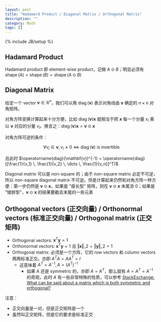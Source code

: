```yaml
---
layout: post
title: "Hadamard Product / Diagonal Matrix / Orthogonal Matrix"
description: ""
category: Math
tags: []
---
```

{% include JB/setup %}

## Hadamard Product

Hadamard product 即 element-wise product，记做 $A \odot B$；明显必须有 $\operatorname{shape}(A) = \operatorname{shape}(B) = \operatorname{shape}(A \odot B)$

## Diagonal Matrix

给定一个 vector $\mathbf{v} \in \mathbb{R}^n$，我们可以用 $\operatorname{diag}(\mathbf{v})$ 表示对角线由 $\mathbf{v}$ 确定的 $n \times n$ 对角矩阵。

对角方阵变换计算起来十分方便，比如 $\operatorname{diag}(\mathbf{v}) \mathbf{x}$ 就相当于把 $\mathbf{x}$ 每一个分量 $x_i$ 乘以 $\mathbf{v}$ 对应的分量 $v_i$。换言之：$\operatorname{diag}(\mathbf{v}) \mathbf{x} = \mathbf{v} \odot \mathbf{x}$

对角方阵可逆的条件：

$$
\forall v_i \in \mathbf{v}, v_i \neq 0 \iff \operatorname{diag}(\mathbf{v}) \text{ is invertible}
$$

且此时 $\operatorname{diag}(\mathbf{v})^{-1} = \operatorname{diag}([\frac{1}{v_1} \, \frac{1}{v_2} \, \dots \, \frac{1}{v_n}]^T)$

Diagonal matrix 可以是 non-square 的；由于 non-square matrix 必定不可逆，所以 non-square diagonal matrix 不可逆。但是计算起来仍然和对角方阵一样方便：第一步仍然是 $\mathbf{v} \odot \mathbf{x}$，如果是 "瘦长型" 矩阵，则在 $\mathbf{v} \odot \mathbf{x}$ 末尾添 0；如果是 "矮胖型"，$\mathbf{v} \odot \mathbf{x}$ 的结果要截去末尾的一些元素

## Orthogonal vectors (正交向量) / Orthonormal vectors (标准正交向量) / Orthogonal matrix (正交矩阵)

- Orthogonal vectors: $\mathbf{x}^T \mathbf{y} = 1$
- Orthonormal vectors: $\mathbf{x}^T \mathbf{y} = 1$ 且 $\Vert \mathbf{x} \Vert\_2 = \Vert \mathbf{y} \Vert\_2 = 1$
- Orthogonal matrix: 必须是一个方阵，它的 row vectors 和 column vectors 两两标准正交。亦即 $A^T A = A A^T = I$
    - 这意味着 $A^T = A^{-1}, A = (A^T)^{-1}$
        - 如果 A 还是 symmetric 的，亦即 $A = A^T$，那么就有 $A = A^T = A^{-1}$ 的奇观，此时 $A$ 有一些非常特殊的性质，可以参考 [StackExchange: What can be said about a matrix which is both symmetric and orthogonal?](https://math.stackexchange.com/questions/835829/what-can-be-said-about-a-matrix-which-is-both-symmetric-and-orthogonal)

注意：

- 正交向量是一对，但是正交矩阵是一个
- 虽然叫正交矩阵，但是它的要求是标准正交